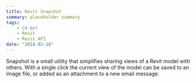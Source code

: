 ```yaml
---
title: Revit Snapshot
summary: placeholder summary
tags:
    - C#.Net
    - Revit
    - Revit API
date: "2014-02-18"
---
```


Snapshot is a small utility that simplifies sharing views of a Revit model with others. With a single click the current view of the model can be saved to an image file, or added as an attachment to a new email message.
